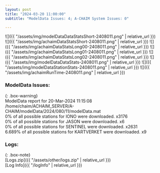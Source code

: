 ```yaml
---
layout: post
title: "2024-03-20 11:00:00"
subtitle: "ModelData Issues: 4; A-CHAIM System Issues: 0"

---
```


![]({{ "/assets/img/modelDataDataStatsShort-2408011.png" | relative_url }})
![]({{ "/assets/img/achaimDataStatsShort-2408011.png" | relative_url }})
![]({{ "/assets/img/achaimDataStatsLong00-2408011.png" | relative_url }})
![]({{ "/assets/img/achaimDataStatsLong01-2408011.png" | relative_url }})
![]({{ "/assets/img/achaimDataStatsLong02-2408011.png" | relative_url }})
![]({{ "/assets/img/modelDataDataStats-2408011.png" | relative_url }})
![]({{ "/assets/img/modelDataStationStats-2408011.png" | relative_url }})
![]({{ "/assets/img/achaimRunTime-2408011.png" | relative_url }})


### ModelData Issues:  
  
{: .box-warning}  
 ModelData report for 20-Mar-2024 11:15:08   
 /home/chaim/ACHAIM_SERVER/A-CHAIM/modelData/2024/080/11/modelData.mat   
 0% of all possible stations for IONO were downloaded. x3176   
 0% of all possible stations for JASON were downloaded. x6   
 0% of all possible stations for SENTINEL were downloaded. x2631   
 6.689% of all possible stations for KARTVERKET were downloaded. x9   
  


### Logs:  
  
{: .box-note}  
[Logs.zip]({{ "/assets/other/logs.zip" | relative_url }})  
[Log Info]({{ "/logInfo" | relative_url }})  
